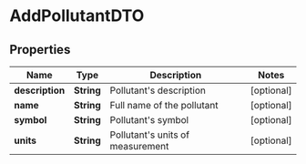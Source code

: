 
# AddPollutantDTO

## Properties
Name | Type | Description | Notes
------------ | ------------- | ------------- | -------------
**description** | **String** | Pollutant&#39;s description |  [optional]
**name** | **String** | Full name of the pollutant |  [optional]
**symbol** | **String** | Pollutant&#39;s symbol |  [optional]
**units** | **String** | Pollutant&#39;s units of measurement |  [optional]



